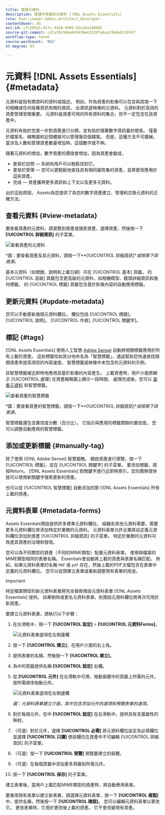 ```yaml
---
title: 管理元資料
description: 管理中資產的元資料 [!DNL Assets Essentials]
role: User,Leader,Admin,Architect,Developer
contentOwner: AG
exl-id: cfc105d1-41fc-4418-9905-b2a28a348682
source-git-commit: cd7af0c946a042430e62528fa6aa19bdab139f67
workflow-type: tm+mt
source-wordcount: '962'
ht-degree: 0%

---
```


# 元資料 [!DNL Assets Essentials] {#metadata}

元資料是指有關資料的資料或描述。 例如，作為資產的影像可以包含與其按一下的相機或任何版權資訊有關的資訊。 此資訊是映像的元資料。 元資料對於高效的資產管理至關重要。 元資料是資產可用的所有資料的集合，但不一定包含在該資產中。

元資料有助於您進一步對資產進行分類，並有助於隨著數字資訊量的增長。 僅基於檔案名、縮略圖和記憶體就可以管理幾百個檔案。 但是，這種方法不可擴展。 當涉及人數和管理資產數量增加時，這個數字就不夠。

隨著元資料的增加，數字資產的價值會增加，因為資產會變成，

* 更易於訪問 — 系統和用戶可以輕鬆找到它。
* 更易於管理 — 您可以更輕鬆地查找具有相同屬性集的資產，並將更改應用於這些資產。
* 完成 — 資產攜帶更多資訊和上下文以及更多元資料。

出於這些原因， Assets為您提供了為您的數字資產建立、管理和交換元資料的正確方法。

## 查看元資料 {#view-metadata}

要查看資產的元資料，請瀏覽到資產或搜索資產，選擇資產，然後按一下 **[!UICONTROL 詳細資訊]** 的子菜單。

![查看資產的元資料](assets/metadata-view1.png)

*圖：要查看資產及其元資料，請按一下&#x200B;**[!UICONTROL 詳細資訊]**或按兩下該資源。*

基本元資料（如標題、說明和上載日期）可在 [!UICONTROL 基本] 頁籤。 的 [!UICONTROL 高級] 頁籤包含更高級的元資料，如相機模型、鏡頭詳細資訊和幾何標籤。 的 [!UICONTROL 標籤] 頁籤包含基於影像內容的自動應用標籤。

## 更新元資料 {#update-metadata}

您可以手動更新幾個元資料欄位。 欄位包括 [!UICONTROL 標題]。 [!UICONTROL 說明]。 [!UICONTROL 作者], [!UICONTROL 關鍵字]。

## 標記 {#tags}

[!DNL Assets Essentials] 使用人工智慧 [Adobe Sensei](https://www.adobe.com/sensei.html) 自動將相關標籤應用於所有上載的資產。 這些標籤恰如其分地命名為「智慧標籤」，通過幫助您快速查找相關資產來提高項目的內容速度。 智慧標籤是映像中未包含的元資料的示例。

該智慧標籤被近即時地應用並基於影像的內容產生。 上載資產時，用戶介面將顯示 [!UICONTROL 處理] 在資產縮略圖上顯示一段時間。 處理完成後，您可以 [查看元資料](#view-metadata) 和智慧標籤。

![查看資產的智慧標籤](assets/metadata-view-tags.png)

*圖：要查看資產的智慧標籤，請按一下&#x200B;**[!UICONTROL 詳細資訊]**或按兩下該資源。*

智慧標籤還包含置信度分數（百分比）。 它指示與應用的標籤關聯的置信度。 您可以調整自動應用的智慧標籤。

## 添加或更新標籤 {#manually-tag}

除了使用 [!DNL Adobe Sensei] 智慧服務。 開啟資產進行預覽，按一下 [!UICONTROL 標籤]，並在 [!UICONTROL 關鍵字] 的子菜單。 要添加標籤，請按Return。 [!DNL Assets Essentials] 對關鍵字進行近即時索引，您的團隊很快就可以使用新關鍵字搜索更新的資產。

也可以從 [!UICONTROL 智慧標籤] 自動添加的節 [!DNL Assets Essentials] 所有上載的資產。

## 元資料表單 {#metadata-forms}

Assets Essentials預設提供許多標準元資料欄位。 組織有其他元資料需要，需要更多元資料欄位來添加特定於業務的元資料。 元資料表單允許企業將自定義元資料欄位添加到資產 [!UICONTROL 詳細資訊] 的子菜單。 特定於業務的元資料可改進其資產的治理和發現。

您可以為不同類型的資產（不同的MIME類型）配置元資料表單。 使用與檔案的MIME類型相同的表單名稱。 Essentials會自動將上載的資產與表單名稱匹配。 例如，如果元資料表單的名稱 `PDF` 或 `pdf` 存在，然後上載的PDF文檔包含在表單中定義的元資料欄位。 您可以從頭建立表單或重新調整現有表單的用途。

>[!IMPORTANT]
>
>特定檔案類型的新元資料表單將完全替換預設元資料表單 [!DNL Assets Essentials] 提供。 如果刪除或更名元資料表單，則預設元資料欄位將再次可用於新資產。

要建立元資料表單，請執行以下步驟：

1. 在左滑軌中，按一下 **[!UICONTROL 設定]** > **[!UICONTROL 元資料Forms]**。

   ![元資料表單選項在左側邊欄](assets/metadata-forms-sidebar.png)

1. 按一下 **[!UICONTROL 建立]**，在用戶介面的右上角。
1. 提供表單的名稱，然後按一下 **[!UICONTROL 建立]**。
1. 為中的頁籤提供名稱 **[!UICONTROL 設定]** 右欄。
1. 從 **[!UICONTROL 元件]** 在左滑軌中可用，拖動窗體中的頁籤上所需的元件。 按所需順序拖動元件。

   ![元資料表單選項在左側邊欄](assets/metadata-form-new.png)

   *圖：元資料表單建立介面，其中包含添加元件的選項和預覽表單的選項。*

1. 對於每個元件，在中 **[!UICONTROL 設定]** 在右滑軌中，提供具有支援屬性的映射。
1. （可選）對於元件，選擇 **[!UICONTROL 必需]** 將元資料欄位設定為必填欄位並選擇 **[!UICONTROL 只讀]** 使該欄位在資產中不可編輯 [!UICONTROL 詳細資訊] 的子菜單。
1. （可選）按一下 **[!UICONTROL 預覽]** 預覽要建立的窗體。
1. （可選）在每個頁籤中添加更多頁籤和所需元件。
1. 按一下 **[!UICONTROL 保存]** 的子菜單。

建立表單後，當用戶上載匹配MIME類型的資產時，將自動應用表單。

要重用現有表單以建立新表單，請選擇元資料表單，按一下 **[!UICONTROL 複製]** 中，提供名稱，然後按一下 **[!UICONTROL 確認]**。 您可以編輯元資料表單以更改它。 更改表單時，它用於更改後上載的資產。 它不會改變現有資產。

<!-- TBD: Cannot create a form using the second option. Documenting only the first option for now.
To reuse an existing form to create a new form, do one of these:

* Select a metadata form and click **[!UICONTROL Copy]** from the toolbar, provide a name, and click **[!UICONTROL Confirm]**.

* Click **[!UICONTROL Create]**, select **[!UICONTROL Use existing form structure as template]** option, and select an existing form. 
-->

<!-- TBD: Queries for PM and engg.

Can we edit the existing metadata in any form?

How to moderate smart tags?

Allow or deny list for smart tags?

What about Tags displayed just above Smart Tags in the UI?

Is there a detailed metadata tab. Where do the other details of an asset go?

How can one search based strictly on the metadata. Similar to AEM Assets GQL queries.
-->

<!-- TBD: Link to related articles if any.

>[!MORELIKETHIS]
>
>* [Search assets](search.md).
-->
